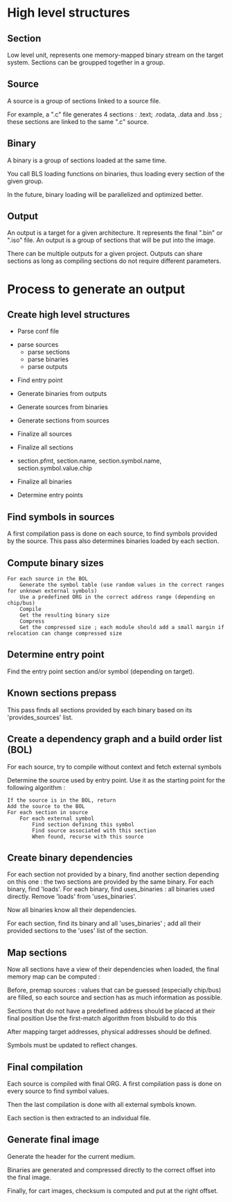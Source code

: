 High level structures
=====================

Section
-------

Low level unit, represents one memory-mapped binary stream on the target system.
Sections can be groupped together in a group.


Source
------

A source is a group of sections linked to a source file.

For example, a ".c" file generates 4 sections : .text; .rodata, .data and .bss ; these sections are linked to the same ".c" source.


Binary
------

A binary is a group of sections loaded at the same time.

You call BLS loading functions on binaries, thus loading every section of the given group.

In the future, binary loading will be parallelized and optimized better.


Output
------

An output is a target for a given architecture. It represents the final ".bin" or ".iso" file. An output is a group of sections that will be put into the image.

There can be multiple outputs for a given project. Outputs can share sections as long as compiling sections do not require different parameters.



Process to generate an output
=============================

Create high level structures
----------------------------

 * Parse conf file
  - parse sources
	- parse sections
	- parse binaries
	- parse outputs

 * Find entry point

 * Generate binaries from outputs

 * Generate sources from binaries

 * Generate sections from sources

 * Finalize all sources

 * Finalize all sections
  - section.pfmt, section.name, section.symbol.name, section.symbol.value.chip

 * Finalize all binaries

 * Determine entry points



Find symbols in sources
-----------------------

A first compilation pass is done on each source, to find symbols provided by the source. This pass also determines binaries loaded by each section.

Compute binary sizes
--------------------

    For each source in the BOL
        Generate the symbol table (use random values in the correct ranges for unknown external symbols)
        Use a predefined ORG in the correct address range (depending on chip/bus)
        Compile
        Get the resulting binary size
        Compress
        Get the compressed size ; each module should add a small margin if relocation can change compressed size

Determine entry point
---------------------

Find the entry point section and/or symbol (depending on target).

Known sections prepass
----------------------

This pass finds all sections provided by each binary based on its 'provides_sources' list.

Create a dependency graph and a build order list (BOL)
------------------------------------------------------

For each source, try to compile without context and fetch external symbols

Determine the source used by entry point. Use it as the starting point for the following algorithm :

    If the source is in the BOL, return
    Add the source to the BOL
    For each section in source
        For each external symbol
            Find section defining this symbol
            Find source associated with this section
            When found, recurse with this source




Create binary dependencies
--------------------------

For each section not provided by a binary, find another section depending on this one : the two sections are provided by the same binary.
For each binary, find 'loads'.
For each binary, find uses_binaries : all binaries used directly. Remove 'loads' from 'uses_binaries'.

Now all binaries know all their dependencies.

For each section, find its binary and all 'uses_binaries' ; add all their provided sections to the 'uses' list of the section.

Map sections
------------

Now all sections have a view of their dependencies when loaded, the final memory map can be computed :

Before, premap sources : values that can be guessed (especially chip/bus) are filled, so each source and section has as much information as possible.


Sections that do not have a predefined address should be placed at their final position
Use the first-match algorithm from blsbuild to do this

After mapping target addresses, physical addresses should be defined.

Symbols must be updated to reflect changes.

Final compilation
-----------------

Each source is compiled with final ORG. A first compilation pass is done on every source to find symbol values.

Then the last compilation is done with all external symbols known.

Each section is then extracted to an individual file.

Generate final image
--------------------

Generate the header for the current medium.

Binaries are generated and compressed directly to the correct offset into the final image.

Finally, for cart images, checksum is computed and put at the right offset.

